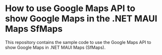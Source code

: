 # How to use Google Maps API to show Google Maps in the .NET MAUI Maps SfMaps
This repository contains the sample code to use the Google Maps API to show Google Maps in .NET MAUI Maps (SfMaps).
